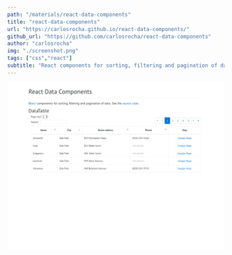 ```yaml
---
path: "/materials/react-data-components"
title: "react-data-components"
url: "https://carlosrocha.github.io/react-data-components/"
github_url: "https://github.com/carlosrocha/react-data-components"
author: "carlosrocha"
img: "./screenshot.png"
tags: ["css","react"]
subtitle: "React components for sorting, filtering and pagination of data."
---
```

![alt text](screenshot.png)